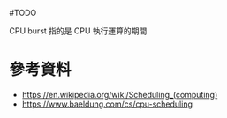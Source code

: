 #TODO 

CPU burst 指的是 CPU 執行運算的期間

# 參考資料

- <https://en.wikipedia.org/wiki/Scheduling_(computing)>
- <https://www.baeldung.com/cs/cpu-scheduling>
